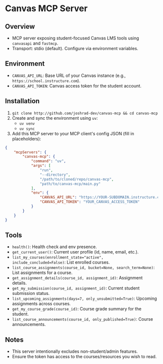 # Canvas MCP Server

## Overview

-   MCP server exposing student-focused Canvas LMS tools using `canvasapi` and `fastmcp`.
-   Transport: stdio (default). Configure via environment variables.

## Environment

-   `CANVAS_API_URL`: Base URL of your Canvas instance (e.g., `https://school.instructure.com`).
-   `CANVAS_API_TOKEN`: Canvas access token for the student account.

## Installation

1. `git clone http://github.com/joshrad-dev/canvas-mcp && cd canvas-mcp`
2. Create and sync the environment using `uv`:
    - `uv venv`
    - `uv sync`
3. Add this MCP server to your MCP client's config JSON (fill in placeholders):

```json
{
	"mcpServers": {
		"canvas-mcp": {
			"command": "uv",
			"args": [
				"run",
				"--directory",
				"/path/to/cloned/repo/canvas-mcp",
				"path/to/canvas-mcp/main.py"
			],
			"env": {
				"CANVAS_API_URL": "https://YOUR-SUBDOMAIN.instructure.com",
				"CANVAS_API_TOKEN": "YOUR_CANVAS_ACCESS_TOKEN"
			}
		}
	}
}
```

## Tools

-   `health()`: Health check and env presence.
-   `get_current_user()`: Current user profile (id, name, email, etc.).
-   `list_my_courses(enrollment_state="active", include_concluded=False)`: List enrolled courses.
-   `list_course_assignments(course_id, bucket=None, search_term=None)`: List assignments for a course.
-   `get_assignment_details(course_id, assignment_id)`: Assignment details.
-   `get_my_submission(course_id, assignment_id)`: Current student submission status.
-   `list_upcoming_assignments(days=7, only_unsubmitted=True)`: Upcoming assignments across courses.
-   `get_my_course_grade(course_id)`: Course grade summary for the student.
-   `list_course_announcements(course_id, only_published=True)`: Course announcements.

## Notes

-   This server intentionally excludes non-student/admin features.
-   Ensure the token has access to the courses/resources you wish to read.
